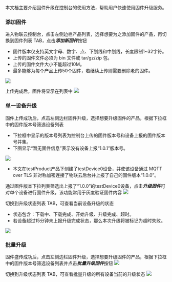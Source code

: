本文档主要介绍固件升级在控制台的使用方法，帮助用户快速使用固件升级服务。

### 添加固件
进入物联云控制台，点击左侧边栏产品列表，选择想要为之添加固件的产品，再切换到固件列表 TAB，点击***添加新固件***按钮

- 固件版本仅支持英文字母、数字、点、下划线和中划线，长度限制1~32字符。
- 上传的固件文件必须为 bin 文件或 tar/gz/zip 包。
- 上传的固件文件大小不能超过10M。
- 最多能够为每个产品上传50个固件，若继续上传则需要删除老的固件。

![](https://main.qcloudimg.com/raw/3cdfe6a2c05a3a557710b1e4fd6617ec.png)

上传完成后，固件将显示在列表中
![](https://main.qcloudimg.com/raw/2b674b6ce00182e49a91e4cec4d0f80a.png)

### 单一设备升级
固件上传成功后，点击左侧边栏固件升级，选择想要升级固件的产品，根据下拉框中的固件版本号筛选设备列表

- 下拉框中显示的版本号列表为控制台上传的固件版本号和设备上报的固件版本号并集。
- 下图显示“暂无固件信息”表示没有设备上报“1.0.1”版本号。

![](https://main.qcloudimg.com/raw/cc014a7a0eb5a6629e02cee1a00bfada.png)

- 本文在testProduct产品下创建了testDevice0设备，并使该设备通过 MQTT over TLS 非对称加密连接了物联云后台并上报了自己的固件版本“1.0.0”。

通过固件版本下拉列表筛选出上报了“1.0.0”的testDevice0设备，点击***升级固件***可对单个设备进行固件升级，该功能常用于灰度验证固件内容
![](https://main.qcloudimg.com/raw/88470efc7e88f85235be5fdf5371d194.png)

切换到升级状态列表 TAB，可查看当前设备升级的状态

- 状态包含：下载中、下载完成、开始升级、升级完成、超时。
- 若设备超过15分钟未上报升级完成状态，那么本次升级将被标记为超时失败。

![](https://main.qcloudimg.com/raw/a81ef53c88f7cdb4ac32e62074580e99.png)

### 批量升级
固件盛传成功后，点击左侧边栏固件升级，选择想要升级固件的产品，根据下拉框中的固件版本号筛选设备列表并点击***批量升级固件***按钮
![](https://main.qcloudimg.com/raw/a72ad94da6b848a691733a94d2bf779c.png)

切换到升级状态列表 TAB，可查看批量升级的所有设备当前的升级状态
![](https://main.qcloudimg.com/raw/071d788a924bb58f5f367bb8cc79111d.png)